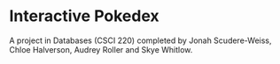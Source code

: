 # Interactive Pokedex

A project in Databases (CSCI 220) completed by Jonah Scudere-Weiss, Chloe Halverson, Audrey Roller and Skye Whitlow.
